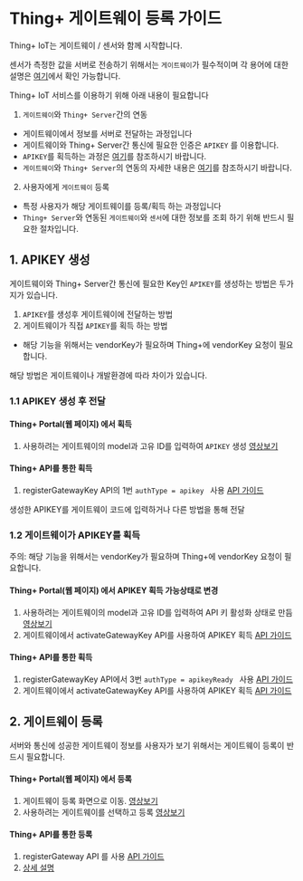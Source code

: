 # Thing+ 게이트웨이 등록 가이드

Thing+ IoT는 게이트웨이 / 센서와 함께 시작합니다.

센서가 측정한 값을 서버로 전송하기 위해서는 `게이트웨이`가 필수적이며 각 용어에 대한 설명은 [여기](./README_kr.md#1-%EC%9A%A9%EC%96%B4-%EC%84%A4%EB%AA%85)에서 확인 가능합니다.

Thing+ IoT 서비스를 이용하기 위해 아래 내용이 필요합니다

1. `게이트웨이`와 `Thing+ Server`간의 연동
 - 게이트웨이에서 정보를 서버로 전달하는 과정입니다
 - 게이트웨이와 Thing+ Server간 통신에 필요한 인증은 `APIKEY` 를 이용합니다.
 - `APIKEY`를 획득하는 과정은 [여기](#1-APIKEY-생성)를 참조하시기 바랍니다.
 - `게이트웨이`와 `Thing+ Server`의 연동의 자세한 내용은 [여기](https://github.com/daliworks/thingplus-embedded/blob/master/docs/Thingplus_Embedded_Guide.md)를 참조하시기 바랍니다.
2. 사용자에게 `게이트웨이` 등록
 - 특정 사용자가 해당 게이트웨이를 등록/획득 하는 과정입니다
 - `Thing+ Server`와 연동된 `게이트웨이`와 `센서`에 대한 정보를 조회 하기 위해 반드시 필요한 절차입니다.


## 1. APIKEY 생성
게이트웨이와 Thing+ Server간 통신에 필요한 Key인 `APIKEY`를 생성하는 방법은 두가지가 있습니다.

1. `APIKEY`를 생성후 게이트웨이에 전달하는 방법
2. 게이트웨이가 직접 `APIKEY`를 획득 하는 방법
 - 해당 기능을 위해서는 vendorKey가 필요하며 Thing+에 vendorKey 요청이 필요합니다.

해당 방법은 게이트웨이나 개발환경에 따라 차이가 있습니다.


### 1.1 APIKEY 생성 후 전달

#### Thing+ Portal(웹 페이지) 에서 획득

1. 사용하려는 게이트웨이의 model과 고유 ID를 입력하여 `APIKEY` 생성 [영상보기]()

#### Thing+ API를 통한 획득

1. registerGatewayKey API의 1번 ```authType = apikey ``` 사용 [API 가이드](https://thingplus.api-docs.io/2.0/non-rest-apis/registergatewaykey)

생성한 APIKEY를 게이트웨이 코드에 입력하거나 다른 방법을 통해 전달

### 1.2 게이트웨이가 APIKEY를 획득

주의: 해당 기능을 위해서는 vendorKey가 필요하며 Thing+에 vendorKey 요청이 필요합니다.

#### Thing+ Portal(웹 페이지) 에서 APIKEY 획득 가능상태로 변경

1. 사용하려는 게이트웨이의 model과 고유 ID를 입력하여 API 키 활성화 상태로 만듬 [영상보기]()
2. 게이트웨이에서 activateGatewayKey API를 사용하여 APIKEY 획득 [API 가이드](https://thingplus.api-docs.io/2.0/non-rest-apis/activategatewaykey)

#### Thing+ API를 통한 획득

1. registerGatewayKey API에서 3번 ```authType = apikeyReady ``` 사용 [API 가이드](https://thingplus.api-docs.io/2.0/non-rest-apis/registergatewaykey)
2. 게이트웨이에서 activateGatewayKey API를 사용하여 APIKEY 획득 [API 가이드](https://thingplus.api-docs.io/2.0/non-rest-apis/activategatewaykey)


## 2. 게이트웨이 등록
서버와 통신에 성공한 게이트웨이 정보를 사용자가 보기 위해서는 게이트웨이 등록이 반드시 필요합니다.

#### Thing+ Portal(웹 페이지) 에서 등록
1. 게이트웨이 등록 화면으로 이동. [영상보기]()
2. 사용하려는 게이트웨이를 선택하고 등록 [영상보기]()


#### Thing+ API를 통한 등록
1. registerGateway API 를 사용 [API 가이드](https://thingplus.api-docs.io/2.0/non-rest-apis/registergateway)
2. [상세 설명](https://github.com/daliworks/thingplus-guide/blob/master/doc/GettingStartedWithHttpsAndOauth.md#5-gateway-등록)
